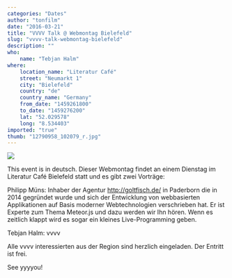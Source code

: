 ```yaml
---
categories: "Dates"
author: "tonfilm"
date: "2016-03-21"
title: "VVVV Talk @ Webmontag Bielefeld"
slug: "vvvv-talk-webmontag-bielefeld"
description: ""
who: 
    name: "Tebjan Halm"
where: 
    location_name: "Literatur Café"
    street: "Neumarkt 1"
    city: "Bielefeld"
    country: "de"
    country_name: "Germany"
    from_date: "1459261800"
    to_date: "1459276200"
    lat: "52.029578"
    long: "8.534403"
imported: "true"
thumb: "12790958_102079_r.jpg"
---
```



![](12790958_102079_r.jpg) 

This event is in deutsch. Dieser Webmontag findet an einem Dienstag im Literatur Café Bielefeld statt und es gibt zwei Vorträge:

Philipp Müns:
Inhaber der Agentur http://goltfisch.de/ in Paderborn die in 2014 gegründet wurde und sich der Entwicklung von webbasierten Applikationen auf Basis moderner Webtechnologien verschrieben hat. Er ist Experte zum Thema Meteor.js und dazu werden wir Ihn hören. Wenn es zeitlich klappt wird es sogar ein kleines Live-Programming geben.


Tebjan Halm:
vvvv

Alle vvvv interessierten aus der Region sind herzlich eingeladen. Der Entritt ist frei.

See yyyyou!


